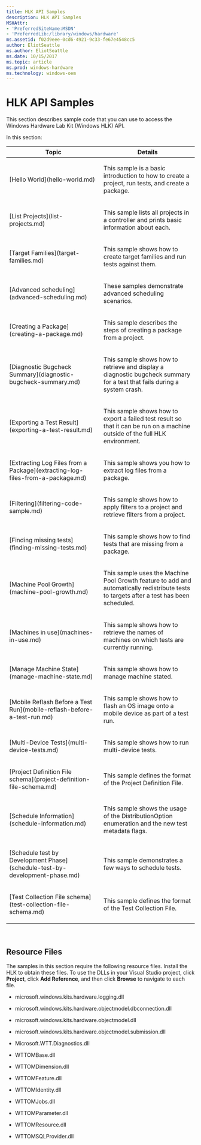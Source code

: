 ```yaml
---
title: HLK API Samples
description: HLK API Samples
MSHAttr:
- 'PreferredSiteName:MSDN'
- 'PreferredLib:/library/windows/hardware'
ms.assetid: f02d9eee-0cd6-4921-9c33-fe67e4548cc5
author: EliotSeattle
ms.author: EliotSeattle
ms.date: 10/15/2017
ms.topic: article
ms.prod: windows-hardware
ms.technology: windows-oem
---
```


# HLK API Samples


This section describes sample code that you can use to access the Windows Hardware Lab Kit (Windows HLK) API.

In this section:

<table>
<colgroup>
<col width="50%" />
<col width="50%" />
</colgroup>
<thead>
<tr class="header">
<th>Topic</th>
<th>Details</th>
</tr>
</thead>
<tbody>
<tr class="odd">
<td><p>[Hello World](hello-world.md)</p></td>
<td><p>This sample is a basic introduction to how to create a project, run tests, and create a package.</p></td>
</tr>
<tr class="even">
<td><p>[List Projects](list-projects.md)</p></td>
<td><p>This sample lists all projects in a controller and prints basic information about each.</p></td>
</tr>
<tr class="odd">
<td><p>[Target Families](target-families.md)</p></td>
<td><p>This sample shows how to create target families and run tests against them.</p></td>
</tr>
<tr class="even">
<td><p>[Advanced scheduling](advanced-scheduling.md)</p></td>
<td><p>These samples demonstrate advanced scheduling scenarios.</p></td>
</tr>
<tr class="odd">
<td><p>[Creating a Package](creating-a-package.md)</p></td>
<td><p>This sample describes the steps of creating a package from a project.</p></td>
</tr>
<tr class="even">
<td><p>[Diagnostic Bugcheck Summary](diagnostic-bugcheck-summary.md)</p></td>
<td><p>This sample shows how to retrieve and display a diagnostic bugcheck summary for a test that fails during a system crash.</p></td>
</tr>
<tr class="odd">
<td><p>[Exporting a Test Result](exporting-a-test-result.md)</p></td>
<td><p>This sample shows how to export a failed test result so that it can be run on a machine outside of the full HLK environment.</p></td>
</tr>
<tr class="even">
<td><p>[Extracting Log Files from a Package](extracting-log-files-from-a-package.md)</p></td>
<td><p>This sample shows you how to extract log files from a package.</p></td>
</tr>
<tr class="odd">
<td><p>[Filtering](filtering-code-sample.md)</p></td>
<td><p>This sample shows how to apply filters to a project and retrieve filters from a project.</p></td>
</tr>
<tr class="even">
<td><p>[Finding missing tests](finding-missing-tests.md)</p></td>
<td><p>This sample shows how to find tests that are missing from a package.</p></td>
</tr>
<tr class="odd">
<td><p>[Machine Pool Growth](machine-pool-growth.md)</p></td>
<td><p>This sample uses the Machine Pool Growth feature to add and automatically redistribute tests to targets after a test has been scheduled.</p></td>
</tr>
<tr class="even">
<td><p>[Machines in use](machines-in-use.md)</p></td>
<td><p>This sample shows how to retrieve the names of machines on which tests are currently running.</p></td>
</tr>
<tr class="odd">
<td><p>[Manage Machine State](manage-machine-state.md)</p></td>
<td><p>This sample shows how to manage machine stated.</p></td>
</tr>
<tr class="even">
<td><p>[Mobile Reflash Before a Test Run](mobile-reflash-before-a-test-run.md)</p></td>
<td><p>This sample shows how to flash an OS image onto a mobile device as part of a test run.</p></td>
</tr>
<tr class="odd">
<td><p>[Multi-Device Tests](multi-device-tests.md)</p></td>
<td><p>This sample shows how to run multi-device tests.</p></td>
</tr>
<tr class="even">
<td><p>[Project Definition File schema](project-definition-file-schema.md)</p></td>
<td><p>This sample defines the format of the Project Definition File.</p></td>
</tr>
<tr class="odd">
<td><p>[Schedule Information](schedule-information.md)</p></td>
<td><p>This sample shows the usage of the DistributionOption enumeration and the new test metadata flags.</p></td>
</tr>
<tr class="even">
<td><p>[Schedule test by Development Phase](schedule-test-by-development-phase.md)</p></td>
<td><p>This sample demonstrates a few ways to schedule tests.</p></td>
</tr>
<tr class="odd">
<td><p>[Test Collection File schema](test-collection-file-schema.md)</p></td>
<td><p>This sample defines the format of the Test Collection File.</p></td>
</tr>
</tbody>
</table>

 

## <span id="Resource_Files"></span><span id="resource_files"></span><span id="RESOURCE_FILES"></span>Resource Files


The samples in this section require the following resource files. Install the HLK to obtain these files. To use the DLLs in your Visual Studio project, click **Project**, click **Add Reference**, and then click **Browse** to navigate to each file.

-   microsoft.windows.kits.hardware.logging.dll

-   microsoft.windows.kits.hardware.objectmodel.dbconnection.dll

-   microsoft.windows.kits.hardware.objectmodel.dll

-   microsoft.windows.kits.hardware.objectmodel.submission.dll

-   Microsoft.WTT.Diagnostics.dll

-   WTTOMBase.dll

-   WTTOMDimension.dll

-   WTTOMFeature.dll

-   WTTOMIdentity.dll

-   WTTOMJobs.dll

-   WTTOMParameter.dll

-   WTTOMResource.dll

-   WTTOMSQLProvider.dll

 

 






